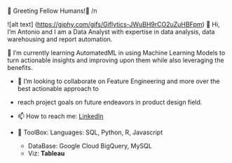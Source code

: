  🤖 Greeting Fellow Humans!🤖 /n
 
![alt text] (https://giphy.com/gifs/Giflytics-JWuBH9rCO2uZuHBFpm)
  👋 Hi, I’m Antonio and I am a Data Analyst with expertise in data analysis, data warehousing and report automation.
  
   🌱 I’m currently learning AutomatedML in using Machine Learning Models to turn actionable insights and improving
upon them while also leveraging the benefits.

- 💞️ I’m looking to collaborate on Feature Engineering and more over the best actionable approach to
- reach project goals on future endeavors in product design field. 

- 📫 How to reach me:
[LinkedIn](https://www.linkedin.com/in/antonio-paredes-34b090b2/)

- 🧰 ToolBox:
  Languages: SQL, Python, R, Javascript
  - DataBase: Google Cloud BigQuery, MySQL
  - Viz: **Tableau**
